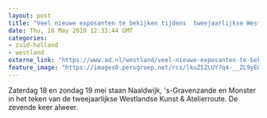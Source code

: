 ```yaml
---
layout: post
title: "Veel nieuwe exposanten te bekijken tijdens  tweejaarlijkse Westlandse Kunst & Atelierroute"
date: Thu, 16 May 2019 12:33:44 GMT
categories: 
- zuid-holland 
- westland 
externe_link: "https://www.ad.nl/westland/veel-nieuwe-exposanten-te-bekijken-tijdens-tweejaarlijkse-westlandse-kunst-en-atelierroute~a3fef074/"
feature_image: "https://images0.persgroep.net/rcs/lkuZIZLUY7q4-__ZL9yEQAVWgYc/diocontent/139243224/_fitwidth/400/?appId=21791a8992982cd8da851550a453bd7f&quality=0.7"
---
```


Zaterdag 18 en zondag 19 mei staan Naaldwijk, 's-Gravenzande en Monster in het teken van de tweejaarlijkse Westlandse Kunst & Atelierroute. De zevende keer alweer.
